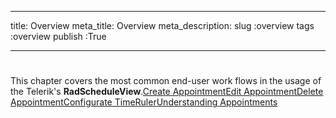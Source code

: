 ___
title: Overview
meta_title: Overview
meta_description: 
slug :overview
tags :overview
publish :True
___


# 

 This chapter covers the most common end-user work flows in the usage of the Telerik's __RadScheduleView__.[Create Appointment](6FF9911E-35C8-4ED6-910E-CB43DCE581DB)[Edit Appointment](FBFB41F6-FD40-497B-AEAB-DB882D0763AE)[Delete Appointment](256FEDC9-8A6E-4251-BF3E-CC1B4496F11A)[Configurate TimeRuler](A1030DC6-E017-41C0-AB50-431B3055DED0)[Understanding Appointments](http://radscheduleview-getting-started-add-edit-delete-appointment.md)
